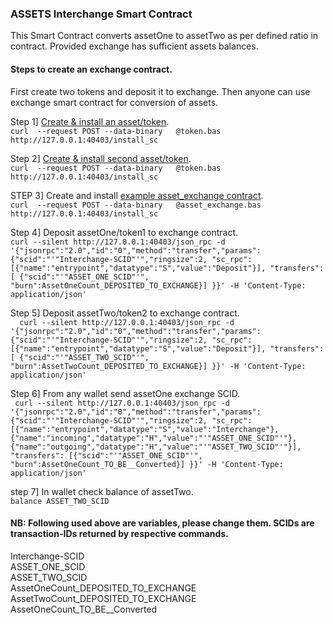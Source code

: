 ### ASSETS Interchange Smart Contract 

This Smart Contract converts assetOne to assetTwo as per defined ratio in contract. Provided exchange has sufficient assets balances.

#### Steps to create an exchange contract.
First create two tokens and deposit it to exchange. Then anyone can use exchange smart contract for conversion of assets.


Step 1] [Create & install an asset/token](https://github.com/deroproject/documentation/tree/master/DVMDOCS/examples/token).  
``` curl  --request POST --data-binary   @token.bas http://127.0.0.1:40403/install_sc ```  

Step 2] [Create & install second asset/token](https://github.com/deroproject/documentation/tree/master/DVMDOCS/examples/token).  
``` curl  --request POST --data-binary   @token.bas http://127.0.0.1:40403/install_sc ```  

STEP 3] Create and install [example asset_exchange contract](./asset_exchange.bas).  
``` curl  --request POST --data-binary   @asset_exchange.bas http://127.0.0.1:40403/install_sc ```  

Step 4] Deposit assetOne/token1 to exchange contract.  
``` curl --silent http://127.0.0.1:40403/json_rpc -d '{"jsonrpc":"2.0","id":"0","method":"transfer","params":{"scid":"'"Interchange-SCID"'","ringsize":2, "sc_rpc":[{"name":"entrypoint","datatype":"S","value":"Deposit"}], "transfers": [ {"scid":"'"ASSET_ONE_SCID"'", "burn":AssetOneCount_DEPOSITED_TO_EXCHANGE}] }}' -H 'Content-Type: application/json' ```  

Step 5] Deposit assetTwo/token2 to exchange contract.  
```   curl --silent http://127.0.0.1:40403/json_rpc -d '{"jsonrpc":"2.0","id":"0","method":"transfer","params":{"scid":"'"Interchange-SCID"'","ringsize":2, "sc_rpc":[{"name":"entrypoint","datatype":"S","value":"Deposit"}], "transfers": [ {"scid":"'"ASSET_TWO_SCID"'", "burn":AssetTwoCount_DEPOSITED_TO_EXCHANGE}] }}' -H 'Content-Type: application/json'  ```  

Step 6] From any wallet send assetOne exchange SCID.  
```  curl --silent http://127.0.0.1:40403/json_rpc -d '{"jsonrpc":"2.0","id":"0","method":"transfer","params":{"scid":"'"Interchange-SCID"'","ringsize":2, "sc_rpc":[{"name":"entrypoint","datatype":"S","value":"Interchange"},{"name":"incoming","datatype":"H","value":"'"ASSET_ONE_SCID"'"},{"name":"outgoing","datatype":"H","value":"'"ASSET_TWO_SCID"'"}], "transfers": [{"scid":"'"ASSET_ONE_SCID"'", "burn":AssetOneCount_TO_BE__Converted}] }}' -H 'Content-Type: application/json'  ```   

step 7] In wallet check balance of assetTwo.  
``` balance ASSET_TWO_SCID ```  

#### NB: Following used above are variables, please change them. SCIDs  are transaction-IDs returned by respective commands.  
Interchange-SCID  
ASSET_ONE_SCID  
ASSET_TWO_SCID  
AssetOneCount_DEPOSITED_TO_EXCHANGE  
AssetTwoCount_DEPOSITED_TO_EXCHANGE  
AssetOneCount_TO_BE__Converted






 
